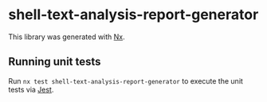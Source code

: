 # shell-text-analysis-report-generator

This library was generated with [Nx](https://nx.dev).

## Running unit tests

Run `nx test shell-text-analysis-report-generator` to execute the unit tests via [Jest](https://jestjs.io).
